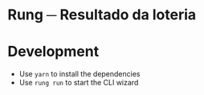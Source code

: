 # Rung ─ Resultado da loteria

# Development

- Use `yarn` to install the dependencies
- Use `rung run` to start the CLI wizard
    
